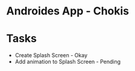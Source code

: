 Androides App - Chokis
========

# Tasks
- Create Splash Screen - Okay
- Add animation to Splash Screen - Pending